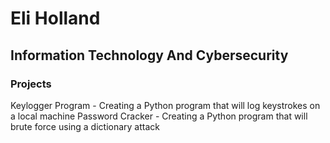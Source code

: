 # Eli Holland

## Information Technology And Cybersecurity

### Projects

  Keylogger Program - Creating a Python program that will log keystrokes on a local machine
  Password Cracker - Creating a Python program that will brute force using a dictionary attack

<!--
**OmegaWizard-107/OmegaWizard-107** is a ✨ _special_ ✨ repository because its `README.md` (this file) appears on your GitHub profile.

Here are some ideas to get you started:

- 🔭 I’m currently working on ...
- 🌱 I’m currently learning ...
- 👯 I’m looking to collaborate on ...
- 🤔 I’m looking for help with ...
- 💬 Ask me about ...
- 📫 How to reach me: ...
- 😄 Pronouns: ...
- ⚡ Fun fact: ...
-->
